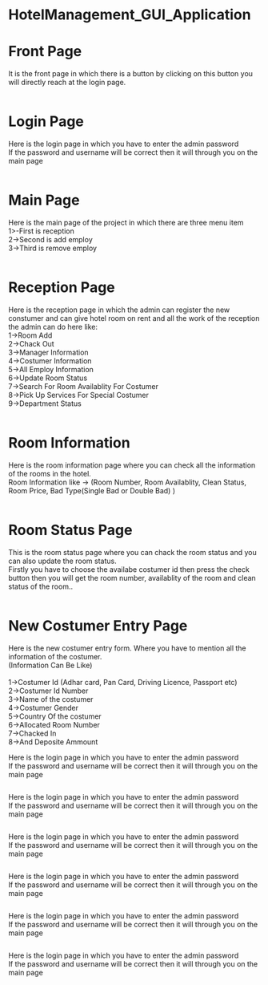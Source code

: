 # HotelManagement_GUI_Application
# Front Page
<p> It is the front page in which there is a button by clicking on this button you will directly reach at the login page.</p>
<img src="frontpage.png" alt="">
<h1>Login Page</h1>
<p>Here is the login page in which you have to enter the admin password <br>
If the password and username will be correct then it will through you on the main page </p>
<img src="login_page.png" alt="">
<h1>Main Page</h1>
<p>Here is the main page of the project in which there are three menu item <br>1>-First is reception<br>2->Second is add employ<br>3->Third is remove employ<br>
 </p>
<img src="main_page.png" alt="">
<h1>Reception Page</h1>
<p>Here is the reception page in which the admin can register the new constumer and can give hotel room on rent and all the work of the reception the admin can do here like: <br>1->Room Add
  <br>2->Chack Out <br>3->Manager Information<br>4->Costumer Information
  <br>5->All Employ Information
  <br>6->Update Room Status
  <br>7->Search For Room Availablity For Costumer
  <br>8->Pick Up Services For Special Costumer
  <br>9->Department Status </p>
<img src="reception.png" alt="">
<h1>Room Information</h1>
<p>Here is the room information page where you can check all the information of the rooms in the hotel. <br>
Room Information like -> (Room Number, Room Availablity, Clean Status, Room Price, Bad Type(Single Bad or Double Bad) )</p>
<img src="room_information.png" alt="">
<h1>Room Status Page</h1>
<p>This is the room status page where you can chack the room status and you can also update the room status.<br>
Firstly you have to choose the availabe costumer id then press the check button then you will get the room number, availablity of the room and clean status of the room..</p>
<img src="room_status.png" alt="">
<h1>New Costumer Entry Page</h1>
<p>Here is the new costumer entry form. Where you have to mention all the information of the costumer. <br>
 (Information Can Be Like)<br>
 <br>1->Costumer Id (Adhar card, Pan Card, Driving Licence, Passport etc)
  <br>2->Costumer Id Number <br>3->Name of the costumer<br>4->Costumer Gender
  <br>5->Country Of the costumer
  <br>6->Allocated Room Number
  <br>7->Chacked In
  <br>8->And Deposite Ammount
<img src="costumer_form.png" alt="">
 
<p>Here is the login page in which you have to enter the admin password <br>
If the password and username will be correct then it will through you on the main page </p>
<img src="chack_status.png" alt="">
<p>Here is the login page in which you have to enter the admin password <br>
If the password and username will be correct then it will through you on the main page </p>
<img src="add_room.png" alt="">
<p>Here is the login page in which you have to enter the admin password <br>
If the password and username will be correct then it will through you on the main page </p>
<img src="add_employ.png" alt="">
<p>Here is the login page in which you have to enter the admin password <br>
If the password and username will be correct then it will through you on the main page </p>
<img src="add_driver.png" alt="">
<p>Here is the login page in which you have to enter the admin password <br>
If the password and username will be correct then it will through you on the main page </p>
<img src="check_out.png" alt="">
<p>Here is the login page in which you have to enter the admin password <br>
If the password and username will be correct then it will through you on the main page </p>
